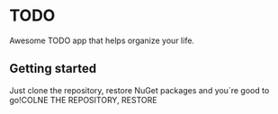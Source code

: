 # TODO
Awesome TODO app that helps organize your life.
## Getting started
Just clone the repository, restore NuGet packages and you´re good to go!COLNE THE REPOSITORY, RESTORE